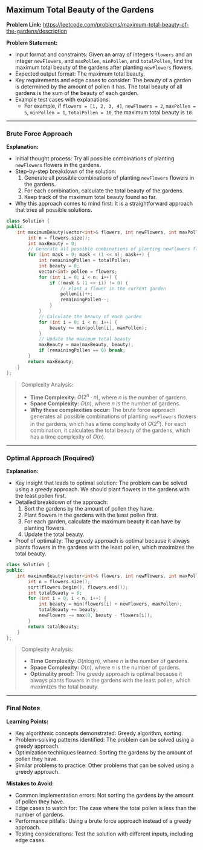 ## Maximum Total Beauty of the Gardens
**Problem Link:** https://leetcode.com/problems/maximum-total-beauty-of-the-gardens/description

**Problem Statement:**
- Input format and constraints: Given an array of integers `flowers` and an integer `newFlowers`, and `maxPollen`, `minPollen`, and `totalPollen`, find the maximum total beauty of the gardens after planting `newFlowers` flowers.
- Expected output format: The maximum total beauty.
- Key requirements and edge cases to consider: The beauty of a garden is determined by the amount of pollen it has. The total beauty of all gardens is the sum of the beauty of each garden.
- Example test cases with explanations: 
    - For example, if `flowers = [1, 2, 3, 4]`, `newFlowers = 2`, `maxPollen = 5`, `minPollen = 1`, `totalPollen = 10`, the maximum total beauty is `10`.

---

### Brute Force Approach

**Explanation:**
- Initial thought process: Try all possible combinations of planting `newFlowers` flowers in the gardens.
- Step-by-step breakdown of the solution:
    1. Generate all possible combinations of planting `newFlowers` flowers in the gardens.
    2. For each combination, calculate the total beauty of the gardens.
    3. Keep track of the maximum total beauty found so far.
- Why this approach comes to mind first: It is a straightforward approach that tries all possible solutions.

```cpp
class Solution {
public:
    int maximumBeauty(vector<int>& flowers, int newFlowers, int maxPollen, int minPollen, int totalPollen) {
        int n = flowers.size();
        int maxBeauty = 0;
        // Generate all possible combinations of planting newFlowers flowers in the gardens
        for (int mask = 0; mask < (1 << n); mask++) {
            int remainingPollen = totalPollen;
            int beauty = 0;
            vector<int> pollen = flowers;
            for (int i = 0; i < n; i++) {
                if ((mask & (1 << i)) != 0) {
                    // Plant a flower in the current garden
                    pollen[i]++;
                    remainingPollen--;
                }
            }
            // Calculate the beauty of each garden
            for (int i = 0; i < n; i++) {
                beauty += min(pollen[i], maxPollen);
            }
            // Update the maximum total beauty
            maxBeauty = max(maxBeauty, beauty);
            if (remainingPollen == 0) break;
        }
        return maxBeauty;
    }
};
```

> Complexity Analysis:
> - **Time Complexity:** $O(2^n \cdot n)$, where $n$ is the number of gardens.
> - **Space Complexity:** $O(n)$, where $n$ is the number of gardens.
> - **Why these complexities occur:** The brute force approach generates all possible combinations of planting `newFlowers` flowers in the gardens, which has a time complexity of $O(2^n)$. For each combination, it calculates the total beauty of the gardens, which has a time complexity of $O(n)$.

---

### Optimal Approach (Required)

**Explanation:**
- Key insight that leads to optimal solution: The problem can be solved using a greedy approach. We should plant flowers in the gardens with the least pollen first.
- Detailed breakdown of the approach:
    1. Sort the gardens by the amount of pollen they have.
    2. Plant flowers in the gardens with the least pollen first.
    3. For each garden, calculate the maximum beauty it can have by planting flowers.
    4. Update the total beauty.
- Proof of optimality: The greedy approach is optimal because it always plants flowers in the gardens with the least pollen, which maximizes the total beauty.

```cpp
class Solution {
public:
    int maximumBeauty(vector<int>& flowers, int newFlowers, int maxPollen, int minPollen, int totalPollen) {
        int n = flowers.size();
        sort(flowers.begin(), flowers.end());
        int totalBeauty = 0;
        for (int i = 0; i < n; i++) {
            int beauty = min(flowers[i] + newFlowers, maxPollen);
            totalBeauty += beauty;
            newFlowers -= max(0, beauty - flowers[i]);
        }
        return totalBeauty;
    }
};
```

> Complexity Analysis:
> - **Time Complexity:** $O(n \log n)$, where $n$ is the number of gardens.
> - **Space Complexity:** $O(n)$, where $n$ is the number of gardens.
> - **Optimality proof:** The greedy approach is optimal because it always plants flowers in the gardens with the least pollen, which maximizes the total beauty.

---

### Final Notes

**Learning Points:**
- Key algorithmic concepts demonstrated: Greedy algorithm, sorting.
- Problem-solving patterns identified: The problem can be solved using a greedy approach.
- Optimization techniques learned: Sorting the gardens by the amount of pollen they have.
- Similar problems to practice: Other problems that can be solved using a greedy approach.

**Mistakes to Avoid:**
- Common implementation errors: Not sorting the gardens by the amount of pollen they have.
- Edge cases to watch for: The case where the total pollen is less than the number of gardens.
- Performance pitfalls: Using a brute force approach instead of a greedy approach.
- Testing considerations: Test the solution with different inputs, including edge cases.